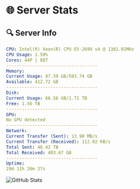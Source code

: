 # 🌐 Server Stats
## 🔍 Server Info
```yaml
CPU: Intel(R) Xeon(R) CPU E5-2699 v4 @ 1302.01MHz
CPU Usage: 1.50%
Cores: 44P | 88T
-----------------------------------
Memory:
Current Usage: 87.59 GB/503.74 GB
Available: 412.72 GB
-----------------------------------
Disk:
Current Usage: 66.56 GB/1.71 TB
Free: 1.56 TB
-----------------------------------
GPU:
No GPU detected
-----------------------------------
Network:
Current Transfer (Sent): 13.90 MB/s
Current Transfer (Received): 112.02 KB/s
Total Sent: 46.42 TB
Total Received: 403.67 GB
-----------------------------------
Uptime:
29d 11h 26m 27s
```
![GitHub Stats](https://img.shields.io/badge/Updated-2025-04-06_08:49:16-blue)